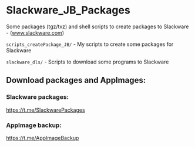 # Slackware_JB_Packages

Some packages (tgz/txz) and shell scripts to create packages to Slackware - (www.slackware.com)

`scripts_createPackage_JB/` - My scripts to create some packages for Slackware

`slackware_dls/` - Scripts to download some programs to Slackware

## Download packages and AppImages:

### Slackware packages:
https://t.me/SlackwarePackages

### AppImage backup:
https://t.me/AppImageBackup
